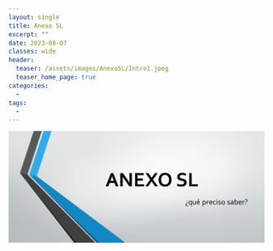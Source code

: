 ```yaml
---
layout: single
title: Anexo SL
excerpt: ""
date: 2023-08-07
classes: wide
header:
  teaser: /assets/images/AnexoSL/Intro1.jpeg
  teaser_home_page: true
categories:
  - 
tags:
  - 
---
```


![](/assets/images/AnexoSL/Intro2.png)

